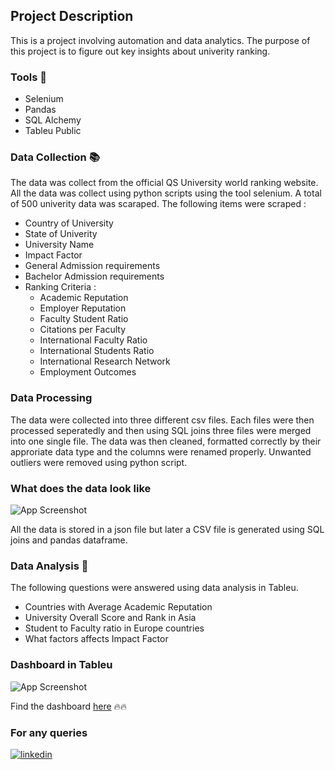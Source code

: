 

## Project Description

This is a project involving automation and data analytics. The purpose of this project is to figure out key insights about univerity ranking. 

### Tools 🔧 
- Selenium  
- Pandas
- SQL Alchemy
- Tableu Public

### Data Collection 📚
The data was collect from the official QS University world ranking website. All 
the data was collect using python scripts using the tool selenium. A total of 500 univerity data was scaraped. The following items were scraped : 
- Country of University
- State of Univerity  
- University Name
- Impact Factor 
- General Admission requirements
- Bachelor Admission requirements
- Ranking Criteria : 
    - Academic Reputation
    - Employer Reputation
    - Faculty Student Ratio
    - Citations per Faculty
    - International Faculty Ratio
    - International Students Ratio
    - International Research Network
    - Employment Outcomes


### Data Processing 
The data were collected into 
three different csv files. Each files were then processed seperatedly and then using SQL joins three files were merged into one single file. The data was then cleaned, formatted correctly by their approriate data type and the columns were renamed properly. Unwanted outliers were removed using python script. 

### What does the data look like

![App Screenshot](https://via.placeholder.com/468x300?text=App+Screenshot+Here)


All the data is stored in a json file but later a CSV file is generated using SQL joins and pandas dataframe.

### Data Analysis 🚀
The following questions were answered using data analysis in Tableu. 

- Countries with Average Academic Reputation
- University Overall Score and Rank in Asia
- Student to Faculty ratio in Europe countries
- What factors affects Impact Factor 

### Dashboard in Tableu
![App Screenshot](https://via.placeholder.com/468x300?text=App+Screenshot+Here)


Find the dashboard 
[here](https://public.tableau.com/app/profile/tazin.morshed1498/viz/QS-WorldRankingDashboard/Dashboard1?publish=yes) 🔥🔥


### For any queries
[![linkedin](https://img.shields.io/badge/linkedin-0A66C2?style=for-the-badge&logo=linkedin&logoColor=white)](https://www.linkedin.com/in/tazin-morshed-b441a6237/)





